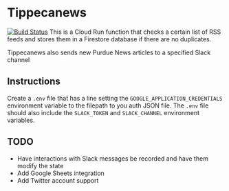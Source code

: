 # Tippecanews
[![Build Status](https://travis-ci.com/fatcat2/tippecanews.svg?branch=master)](https://travis-ci.com/fatcat2/tippecanews)
This is a Cloud Run function that checks a certain list of RSS feeds and stores them in a Firestore database if there are no duplicates.

Tippecanews also sends new Purdue News articles to a specified Slack channel

## Instructions
Create a `.env` file that has a line setting the `GOOGLE_APPLICATION_CREDENTIALS` environment variable to the filepath to you auth JSON file. The `.env` file should also include the `SLACK_TOKEN` and `SLACK_CHANNEL` environment variables.

## TODO
* Have interactions with Slack messages be recorded and have them modify the state
* Add Google Sheets integration
* Add Twitter account support
